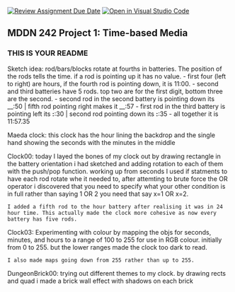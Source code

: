 [![Review Assignment Due Date](https://classroom.github.com/assets/deadline-readme-button-22041afd0340ce965d47ae6ef1cefeee28c7c493a6346c4f15d667ab976d596c.svg)](https://classroom.github.com/a/M3ipj5sV)
[![Open in Visual Studio Code](https://classroom.github.com/assets/open-in-vscode-2e0aaae1b6195c2367325f4f02e2d04e9abb55f0b24a779b69b11b9e10269abc.svg)](https://classroom.github.com/online_ide?assignment_repo_id=18378502&assignment_repo_type=AssignmentRepo)
## MDDN 242 Project 1: Time-based Media  

### THIS IS YOUR README

Sketch idea:
rod/bars/blocks rotate at fourths in batteries. The position of the rods tells the time. if a rod is pointing up it has no value.
    - first four (left to right) are hours, if the fourth rod is pointing down, it is 11:00.
    - second and third batteries have 5 rods. top two are for the first digit, bottom three are the second.
        - second rod in the second battery is pointing down its __:50 | fifth rod pointing right makes it __:57
        - first rod in the third battery is pointing left its __:__:30 | second rod pointing down its __:__:35
    - all together it is 11:57.35




Maeda clock:
    this clock has the hour lining the backdrop and the single hand showing the seconds with the minutes in the middle



Clock00:
    today I layed the bones of my clock out by drawing rectangle in the battery orientation i had sketched and adding rotation to each of them with the push/pop function.
    working up from seconds I used if statments to have each rod rotate whe it needed to, after attemting to brute force the OR operator i discovered that you need to specify what your other condition is in full rather than saying 1 OR 2 you need that say x=1 OR x=2.

    I added a fifth rod to the hour battery after realising it was in 24 hour time. This actually made the clock more cohesive as now every battery has five rods.

Clock03:
    Experimenting with colour by mapping the objs for seconds, minutes, and hours to a range of 100 to 255 for use in RGB colour. initially from 0 to 255. but the lower ranges made the clock too dark to read.

    I also made maps going down from 255 rather than up to 255.

DungeonBrick00:
    trying out different themes to my clock. by drawing rects and quad i made a brick wall effect with shadows on each brick